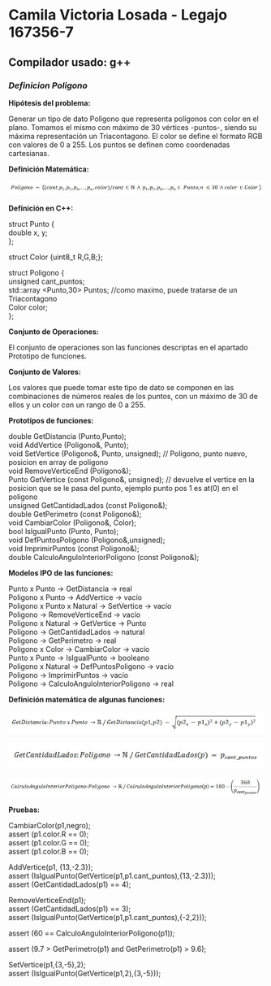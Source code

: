 # Camila Victoria Losada - Legajo 167356-7
## Compilador usado: g++
### *Definicion Poligono*

**Hipótesis del problema:**  

Generar un tipo de dato Poligono que representa polígonos con color en el plano. Tomamos el mismo con máximo de 30 vértices -puntos-, siendo su máxima representación un Triacontagono. El color se define el formato RGB con valores de 0 a 255. Los puntos se definen como coordenadas cartesianas.


**Definición Matemática:**  

![Funcion Poligono](https://github.com/closada/AED/blob/master/Imgs/POLIGONOV02.JPG) 

**Definición en C++:**  

struct Punto {  
   double x, y;  
};  

struct Color {uint8_t R,G,B;};  

struct Poligono {  
    unsigned cant_puntos;  
    std::array <Punto,30> Puntos; //como maximo, puede tratarse de un Triacontagono  
    Color color;  
};  


**Conjunto de Operaciones:**  

El conjunto de operaciones son las funciones descriptas en el apartado Prototipo de funciones.  

**Conjunto de Valores:**  

Los valores que puede tomar este tipo de dato se componen en las combinaciones de números reales de los puntos, con un máximo de 30 de ellos y un color con un rango de 0 a 255.

**Prototipos de funciones:**  

double GetDistancia (Punto,Punto);  
void AddVertice (Poligono&, Punto);  
void SetVertice (Poligono&, Punto, unsigned); // Poligono, punto nuevo, posicion en array de poligono  
void RemoveVerticeEnd (Poligono&);  
Punto GetVertice (const Poligono&, unsigned); // devuelve el vertice en la posicion que se le pasa del punto, ejemplo punto pos 1 es at(0) en el poligono  
unsigned GetCantidadLados (const Poligono&);  
double GetPerimetro (const Poligono&);  
void CambiarColor (Poligono&, Color);   
bool IsIgualPunto (Punto, Punto);  
void DefPuntosPoligono (Poligono&,unsigned);   
void ImprimirPuntos (const Poligono&);  
double CalculoAnguloInteriorPoligono (const Poligono&);  


**Modelos IPO de las funciones:**  

Punto x Punto -> GetDistancia -> real  
Poligono x Punto -> AddVertice -> vacío  
Poligono x Punto x Natural -> SetVertice -> vacío  
Poligono -> RemoveVerticeEnd -> vacío  
Poligono x Natural -> GetVertice -> Punto  
Poligono -> GetCantidadLados -> natural  
Poligono -> GetPerimetro -> real  
Poligono x Color -> CambiarColor -> vacío  
Punto x Punto -> IsIgualPunto -> booleano  
Poligono x Natural -> DefPuntosPoligono -> vacío  
Poligono -> ImprimirPuntos -> vacío  
Poligono -> CalculoAnguloInteriorPoligono -> real  


**Definición matemática de algunas funciones:**  

![Funcion GetDistancia](https://github.com/closada/AED/blob/master/Imgs/GetDistancia.JPG)  

![Funcion GetCantidadLados](https://github.com/closada/AED/blob/master/Imgs/GetCantidadLados.JPG)  

![Funcion CalcularAnguloInteriorPoligono](https://github.com/closada/AED/blob/master/Imgs/CalculoAnguloInteriorPoligono.JPG)  


**Pruebas:**  


CambiarColor(p1,negro);  
assert (p1.color.R == 0);  
assert (p1.color.G == 0);  
assert (p1.color.B == 0);  

AddVertice(p1, {13,-2.3});  
assert (IsIgualPunto(GetVertice(p1,p1.cant_puntos),{13,-2.3}));  
assert (GetCantidadLados(p1) == 4);  

RemoveVerticeEnd(p1);  
assert (GetCantidadLados(p1) == 3);  
assert (IsIgualPunto(GetVertice(p1,p1.cant_puntos),{-2,2}));  


assert (60 == CalculoAnguloInteriorPoligono(p1));  

assert (9.7 > GetPerimetro(p1) and GetPerimetro(p1) > 9.6);  

SetVertice(p1,{3,-5},2);  
assert (IsIgualPunto(GetVertice(p1,2),{3,-5}));  
